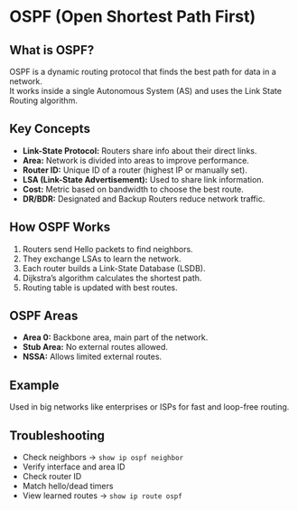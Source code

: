 # OSPF (Open Shortest Path First)

## What is OSPF?
OSPF is a dynamic routing protocol that finds the best path for data in a network.  
It works inside a single Autonomous System (AS) and uses the Link State Routing algorithm.

## Key Concepts
- **Link-State Protocol:** Routers share info about their direct links.  
- **Area:** Network is divided into areas to improve performance.  
- **Router ID:** Unique ID of a router (highest IP or manually set).  
- **LSA (Link-State Advertisement):** Used to share link information.  
- **Cost:** Metric based on bandwidth to choose the best route.  
- **DR/BDR:** Designated and Backup Routers reduce network traffic.

## How OSPF Works
1. Routers send Hello packets to find neighbors.  
2. They exchange LSAs to learn the network.  
3. Each router builds a Link-State Database (LSDB).  
4. Dijkstra’s algorithm calculates the shortest path.  
5. Routing table is updated with best routes.

## OSPF Areas
- **Area 0:** Backbone area, main part of the network.  
- **Stub Area:** No external routes allowed.  
- **NSSA:** Allows limited external routes.

## Example
Used in big networks like enterprises or ISPs for fast and loop-free routing.

## Troubleshooting
- Check neighbors → `show ip ospf neighbor`  
- Verify interface and area ID  
- Check router ID  
- Match hello/dead timers  
- View learned routes → `show ip route ospf`
